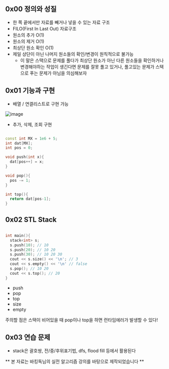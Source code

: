 ## 0x00 정의와 성질

+ 한 쪽 끝에서만 자료를 빼거나 넣을 수 있는 자료 구조
+ FILO(First In Last Out) 자료구조
+ 원소의 추가 O(1)
+ 원소의 제거 O(1)
+ 최상단 원소 확인 O(1)
+ 제일 상단이 아닌 나머지 원소들의 확인/변경이 원칙적으로 불가능
  - 이 말은 스택으로 문제를 풀다가 최상단 원소가 아닌 다른 원소들을 확인하거나 변경해야하는 작업이 생긴다면 문제를 잘못 풀고 있거나, 풀고있는 문제가 스택으로 푸는 문제가 아님을 의심해보자

## 0x01 기능과 구현

- 배열 / 연결리스트로 구현 가능

![image](https://user-images.githubusercontent.com/48282185/144633819-c3661c83-10c9-470f-a591-be1729b41dbc.png)


- 추가, 삭제, 조회 구현

```cpp

const int MX = 1e6 + 5;
int dat[MX];
int pos = 0;

void push(int x){
  dat[pos++] = x;
}

void pop(){
  pos -= 1;
}

int top(){
  return dat[pos-1];
}

```

## 0x02 STL Stack

```cpp

int main(){
  stack<int> s;
  s.push(10); // 10
  s.push(20); // 10 20
  s.push(30); // 10 20 30
  cout << s.size() << '\n'; // 3
  cout << s.empty() << '\n' // false
  s.pop(); // 10 20
  cout << s.top(); // 20
}

```

+ push
+ pop
+ top
+ size
+ empty

주의할 점은 스택이 비어있을 때 pop이나 top을 하면 런타임에러가 발생할 수 있다!

## 0x03 연습 문제

+ stack은 괄호쌍, 전/중/후위표기법, dfs, flood fill 등에서 활용된다

** 본 자료는 바킹독님의 실전 알고리즘 강의를 바탕으로 제작되었습니다 **